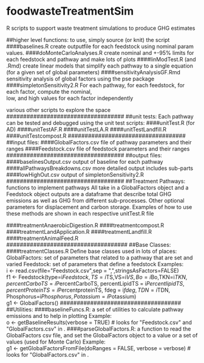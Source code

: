 # foodwasteTreatmentSim
R scripts to support waste treatment simulations to produce GHG estimates


##higher level functions:  to use, simply source (or knit) the script
####baselines.R
    create outputfile for each feedstock using nominal param values.
####doMonteCarloAnalyses.R
    create nominal and +-95% limits for each feedstock and pathway and make lots of plots
####linModTest.R (and .Rmd)
    create linear models that simplify each pathway to a single equation (for a given set of global parameters)
####sensitivityAnalysisGF.Rmd
    sensitivity analysis of global factors using the pse package
####simpletonSensitivity2.R
    For each pathway, for each feedstock, for each factor, compute the nominal,  
    low, and high values for each factor independently

various other scripts to explore the space
###################################
##unit tests:
    Each pathway can be tested and debugged using the unit test scripts:
####unitTest.R (for AD)
####unitTestAF.R
####unitTestLA.R
####unitTestLandfill.R
####unitTestcompost.R
###################################
##input files:
####GlobalFactors.csv
    file of pathway parameters and their ranges
####Feedstock.csv
    file of feedstock parameters and their ranges
###################################
##output files:
####baselinesOutput.csv
    output of baseline for each pathway
####allPathwaysBreakdowns.csv
    more detailed output includes sub-parts
####lowHighOut.csv
    output of simpletonSensitivity2.R
###################################
##Treatment Pathways:  functions to implement pathways
    All take in a GlobalFactors object and a Feedstock object
    outputs are a dataframe that describe total GHG emissions as well as GHG from different sub-processes. 
    Other optional parameters for displacement and carbon storage.
    Examples of how to use these methods are shown in each respective unitTest.R file

####treatmentAnaerobicDigestion.R
####treatmentcompost.R
####treatmentLandApplication.R
####treatmentLandfill.R
####treatmentAnimalFeed.R
####################################
##Base Classes:
####treatmentClasses.R
    Define base classes used in lots of places:
        GlobalFactors: set of parameters that related to a pathway that are set and varied
        Feedstock: set of parameters that define a feedstock
Examples:  
    i <- read.csv(file="Feedstock.csv",sep = ",",stringsAsFactors=FALSE)  
    f1 <- Feedstock(type=i$Feedstock,TS=i$TS,VS=i$VS,Bo=i$Bo,TKN=i$TKN,
                    percentCarboTS = i$PercentCarboTS, 
                    percentLipidTS = i$PercentlipidTS,
                    percentProteinTS = i$PercentproteinTS, 
                    fdeg = i$fdeg,TDN=i$TDN, 
                    Phosphorus=i$Phosphorus, Potassium=i$Potassium)  
    g1 <- GlobalFactors()
####################################
##Utilities:
####baselineFuncs.R:
    a set of utilities to calculate pathway emissions and to help in plotting
Example:  
   o <- getBaselineResults(verbose = TRUE) # looks for "Feedstock.csv" and "GlobalFactors.csv" in .
####parseGlobalFactors.R:
    a function to read the GlobalFactors csv file, and set the GlobalFactors 
        object to a value or a set of values (used for Monte Carlo)
Example:  
   g1 <- getGlobalFactorsFromFile(doRanges = FALSE, verbose = verbose) # looks for "GlobalFactors.csv" in .
